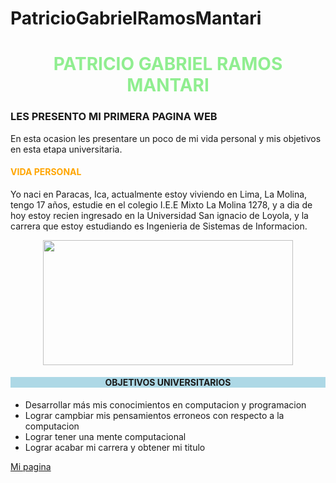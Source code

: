 # PatricioGabrielRamosMantari
<!DOCTYPE html>
<html>
<head>

</head>
<body>

<h1 style="text-align:center;color:lightgreen">PATRICIO GABRIEL RAMOS MANTARI</h1>

</body>
	<h3><b>LES PRESENTO MI PRIMERA PAGINA WEB</b></h3>
		<p>En esta ocasion les presentare un poco de mi vida personal y mis objetivos 			en esta etapa universitaria.</p>
	<h4 style="color:orange;">VIDA PERSONAL</h4>
    	<p> Yo naci en Paracas, Ica, actualmente estoy viviendo en Lima, La Molina, 		tengo 17 años, estudie en el colegio I.E.E Mixto La Molina 1278, y a dia de hoy 		estoy recien ingresado en la Universidad San ignacio de Loyola, y la carrera 		que 	estoy estudiando es Ingenieria de Sistemas de Informacion.</p>
        <center>
   		 <image src="https://posgrado.utec.edu.pe/wp-content/uploads/2021/03/conoce-las-		becas-para-la-maestria-de-especializacion-en-computer-science-de-utec-2021-i.jpg" 			width="400px" height="200px">
         </center>
     	 <h4 style="text-align:center;background-color:lightblue">OBJETIVOS 							UNIVERSITARIOS</h4>
        	 <ul>
  				<li>Desarrollar más mis conocimientos en computacion y 									programacion</li>
  				<li>Lograr campbiar mis pensamientos erroneos con respecto a la computacion</li>
  				<li>Lograr tener una mente computacional</li>
                <li>Lograr acabar mi carrera y obtener mi titulo</li>
				</ul>
              <a href="http://patriciogabrielramosmantari.me/">Mi pagina</a>



<body/>
</html>

